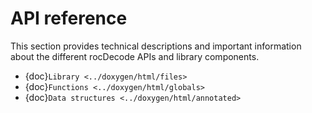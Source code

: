 <head>
  <meta charset="UTF-8">
  <meta name="description" content="rocDecode API reference">
  <meta name="keywords" content="API reference, rocDecode, AMD, ROCm">
</head>

# API reference

This section provides technical descriptions and important information about the different rocDecode
APIs and library components.

* {doc}`Library <../doxygen/html/files>`
* {doc}`Functions <../doxygen/html/globals>`
* {doc}`Data structures <../doxygen/html/annotated>`
